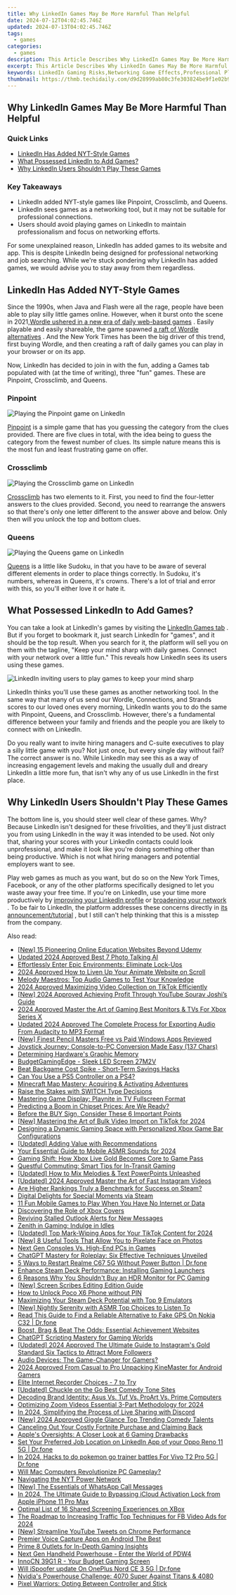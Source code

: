 ```yaml
---
title: Why LinkedIn Games May Be More Harmful Than Helpful
date: 2024-07-12T04:02:45.746Z
updated: 2024-07-13T04:02:45.746Z
tags:
  - games
categories:
  - games
description: This Article Describes Why LinkedIn Games May Be More Harmful Than Helpful
excerpt: This Article Describes Why LinkedIn Games May Be More Harmful Than Helpful
keywords: LinkedIn Gaming Risks,Networking Game Effects,Professional Platform Play,Social Media Gamification,Online Engagement Drawbacks,Business Network Hazards,Virtual Workplace Pitfalls
thumbnail: https://thmb.techidaily.com/d9d28999ab80c3fe303824be9f1e02b9cc335e9a7ef77a5fdd8ceeee3dcb3523.jpg
---
```


## Why LinkedIn Games May Be More Harmful Than Helpful

### Quick Links

* [LinkedIn Has Added NYT-Style Games](#linkedin-has-added-nyt-style-games)
* [What Possessed LinkedIn to Add Games?](#what-possessed-linkedin-to-add-games)
* [Why LinkedIn Users Shouldn't Play These Games](#why-linkedin-users-shouldn-39-t-play-these-games)

### Key Takeaways

* LinkedIn added NYT-style games like Pinpoint, Crossclimb, and Queens.
* LinkedIn sees games as a networking tool, but it may not be suitable for professional connections.
* Users should avoid playing games on LinkedIn to maintain professionalism and focus on networking efforts.

 For some unexplained reason, LinkedIn has added games to its website and app. This is despite LinkedIn being designed for professional networking and job searching. While we're stuck pondering why LinkedIn has added games, we would advise you to stay away from them regardless.

## LinkedIn Has Added NYT-Style Games

 Since the 1990s, when Java and Flash were all the rage, people have been able to play silly little games online. However, when it burst onto the scene in 2021,[Wordle ushered in a new era of daily web-based games](https://www.makeuseof.com/what-is-wordle/) . Easily playable and easily shareable, the game spawned [a raft of Wordle alternatives](https://www.makeuseof.com/best-wordle-alternatives/) . And the New York Times has been the big driver of this trend, first buying Wordle, and then creating a raft of daily games you can play in your browser or on its app.

 Now, LinkedIn has decided to join in with the fun, adding a Games tab populated with (at the time of writing), three "fun" games. These are Pinpoint, Crossclimb, and Queens.

### Pinpoint
![Playing the Pinpoint game on LinkedIn](https://static1.makeuseofimages.com/wordpress/wp-content/uploads/2024/05/pinpoint-linkedin-games.png)

[Pinpoint](https://www.linkedin.com/games/pinpoint/) is a simple game that has you guessing the category from the clues provided. There are five clues in total, with the idea being to guess the category from the fewest number of clues. Its simple nature means this is the most fun and least frustrating game on offer.

### Crossclimb
![Playing the Crossclimb game on LinkedIn](https://static1.makeuseofimages.com/wordpress/wp-content/uploads/2024/05/crossclimb-linkedin-games.png)

[Crossclimb](https://www.linkedin.com/games/crossclimb/) has two elements to it. First, you need to find the four-letter answers to the clues provided. Second, you need to rearrange the answers so that there's only one letter different to the answer above and below. Only then will you unlock the top and bottom clues.

### Queens
![Playing the Queens game on LinkedIn](https://static1.makeuseofimages.com/wordpress/wp-content/uploads/2024/05/queens-linkedin-games.png)

[Queens](https://www.linkedin.com/games/queens/) is a little like Sudoku, in that you have to be aware of several different elements in order to place things correctly. In Sudoku, it's numbers, whereas in Queens, it's crowns. There's a lot of trial and error with this, so you'll either love it or hate it.

## What Possessed LinkedIn to Add Games?

 You can take a look at LinkedIn's games by visiting the [LinkedIn Games tab](https://www.linkedin.com/games/) . But if you forget to bookmark it, just search LinkedIn for "games", and it should be the top result. When you search for it, the platform will sell you on them with the tagline, "Keep your mind sharp with daily games. Connect with your network over a little fun." This reveals how LinkedIn sees its users using these games.

![LinkedIn inviting users to play games to keep your mind sharp](https://static1.makeuseofimages.com/wordpress/wp-content/uploads/2024/05/linked-in-games-search-result.png)

 LinkedIn thinks you'll use these games as another networking tool. In the same way that many of us send our Wordle, Connections, and Strands scores to our loved ones every morning, LinkedIn wants you to do the same with Pinpoint, Queens, and Crossclimb. However, there's a fundamental difference between your family and friends and the people you are likely to connect with on LinkedIn.

 Do you really want to invite hiring managers and C-suite executives to play a silly little game with you? Not just once, but every single day without fail? The correct answer is no. While LinkedIn may see this as a way of increasing engagement levels and making the usually dull and dreary LinkedIn a little more fun, that isn't why any of us use LinkedIn in the first place.

## Why LinkedIn Users Shouldn't Play These Games

 The bottom line is, you should steer well clear of these games. Why? Because LinkedIn isn't designed for these frivolities, and they'll just distract you from using LinkedIn in the way it was intended to be used. Not only that, sharing your scores with your LinkedIn contacts could look unprofessional, and make it look like you're doing something other than being productive. Which is not what hiring managers and potential employers want to see.

 Play web games as much as you want, but do so on the New York Times, Facebook, or any of the other platforms specifically designed to let you waste away your free time. If you're on LinkedIn, use your time more productively by [improving your LinkedIn profile](https://www.makeuseof.com/linkedin-how-to-improve-profile-with-ai/) or [broadening your network](https://www.makeuseof.com/ways-to-build-professional-network-linkedin/) . To be fair to LinkedIn, the platform addresses these concerns directly in [its announcement/tutorial](https://www.linkedin.com/pulse/how-play-games-linkedin-seriously-michaelaalexis-gqwre/) , but I still can't help thinking that this is a misstep from the company.


<ins class="adsbygoogle"
     style="display:block"
     data-ad-format="autorelaxed"
     data-ad-client="ca-pub-7571918770474297"
     data-ad-slot="1223367746"></ins>



<ins class="adsbygoogle"
     style="display:block"
     data-ad-client="ca-pub-7571918770474297"
     data-ad-slot="8358498916"
     data-ad-format="auto"
     data-full-width-responsive="true"></ins>



<span class="atpl-alsoreadstyle">Also read:</span>
<div><ul>
<li><a href="https://on-screen-recording.techidaily.com/new-15-pioneering-online-education-websites-beyond-udemy/"><u>[New] 15 Pioneering Online Education Websites Beyond Udemy</u></a></li>
<li><a href="https://ai-voice-clone.techidaily.com/updated-2024-approved-best-7-photo-talking-ai/"><u>Updated 2024 Approved Best 7 Photo Talking AI</u></a></li>
<li><a href="https://games-able.techidaily.com/effortlessly-enter-epic-environments-eliminate-lock-ups/"><u>Effortlessly Enter Epic Environments: Eliminate Lock-Ups</u></a></li>
<li><a href="https://animation-videos.techidaily.com/2024-approved-how-to-liven-up-your-animate-website-on-scroll/"><u>2024 Approved How to Liven Up Your Animate Website on Scroll</u></a></li>
<li><a href="https://games-able.techidaily.com/melody-maestros-top-audio-games-to-test-your-knowledge/"><u>Melody Maestros: Top Audio Games to Test Your Knowledge</u></a></li>
<li><a href="https://article-knowledge.techidaily.com/2024-approved-maximizing-video-collection-on-tiktok-efficiently/"><u>2024 Approved  Maximizing Video Collection on TikTok Efficiently</u></a></li>
<li><a href="https://youtube-data.techidaily.com/024-approved-achieving-profit-through-youtube-sourav-joshis-guide/"><u>[New] 2024 Approved  Achieving Profit Through YouTube  Sourav Joshi’s Guide</u></a></li>
<li><a href="https://extra-skills.techidaily.com/2024-approved-master-the-art-of-gaming-best-monitors-and-tvs-for-xbox-series-x/"><u>2024 Approved  Master the Art of Gaming  Best Monitors & TVs For Xbox Series X</u></a></li>
<li><a href="https://audio-editing.techidaily.com/updated-2024-approved-the-complete-process-for-exporting-audio-from-audacity-to-mp3-format/"><u>Updated 2024 Approved The Complete Process for Exporting Audio From Audacity to MP3 Format</u></a></li>
<li><a href="https://some-techniques.techidaily.com/new-finest-pencil-masters-free-vs-paid-windows-apps-reviewed/"><u>[New] Finest Pencil Masters  Free vs Paid Windows Apps Reviewed</u></a></li>
<li><a href="https://games-able.techidaily.com/joystick-journey-console-to-pc-conversion-made-easy-137-chars/"><u>Joystick Journey: Console-to-PC Conversion Made Easy (137 Chars)</u></a></li>
<li><a href="https://games-able.techidaily.com/determining-hardwares-graphic-memory/"><u>Determining Hardware's Graphic Memory</u></a></li>
<li><a href="https://games-able.techidaily.com/budgetgamingedge-sleek-led-screen-27m2v/"><u>BudgetGamingEdge - Sleek LED Screen 27M2V</u></a></li>
<li><a href="https://games-able.techidaily.com/beat-backgame-cost-spike-short-term-savings-hacks/"><u>Beat Backgame Cost Spike - Short-Term Savings Hacks</u></a></li>
<li><a href="https://games-able.techidaily.com/can-you-use-a-ps5-controller-on-a-ps4/"><u>Can You Use a PS5 Controller on a PS4?</u></a></li>
<li><a href="https://games-able.techidaily.com/minecraft-map-mastery-acquiring-and-activating-adventures/"><u>Minecraft Map Mastery: Acquiring & Activating Adventures</u></a></li>
<li><a href="https://games-able.techidaily.com/raise-the-stakes-with-switch-type-decisions/"><u>Raise the Stakes with SWITCH Type Decisions</u></a></li>
<li><a href="https://games-able.techidaily.com/mastering-game-display-playnite-in-tv-fullscreen-format/"><u>Mastering Game Display: Playnite in TV Fullscreen Format</u></a></li>
<li><a href="https://games-able.techidaily.com/predicting-a-boom-in-chipset-prices-are-we-ready/"><u>Predicting a Boom in Chipset Prices: Are We Ready?</u></a></li>
<li><a href="https://games-able.techidaily.com/before-the-buy-sign-consider-these-6-important-points/"><u>Before the BUY Sign, Consider These 6 Important Points</u></a></li>
<li><a href="https://vp-tips.techidaily.com/new-mastering-the-art-of-bulk-video-import-on-tiktok-for-2024/"><u>[New] Mastering the Art of Bulk Video Import on TikTok for 2024</u></a></li>
<li><a href="https://games-able.techidaily.com/designing-a-dynamic-gaming-space-with-personalized-xbox-game-bar-configurations/"><u>Designing a Dynamic Gaming Space with Personalized Xbox Game Bar Configurations</u></a></li>
<li><a href="https://extra-lessons.techidaily.com/updated-adding-value-with-recommendations/"><u>[Updated] Adding Value with Recommendations</u></a></li>
<li><a href="https://facebook-video-footage.techidaily.com/your-essential-guide-to-mobile-asmr-sounds-for-2024/"><u>Your Essential Guide to Mobile ASMR Sounds for 2024</u></a></li>
<li><a href="https://games-able.techidaily.com/gaming-shift-how-xbox-live-gold-becomes-core-to-game-pass/"><u>Gaming Shift: How Xbox Live Gold Becomes Core to Game Pass</u></a></li>
<li><a href="https://games-able.techidaily.com/questful-commuting-smart-tips-for-in-transit-gaming/"><u>Questful Commuting: Smart Tips for In-Transit Gaming</u></a></li>
<li><a href="https://some-techniques.techidaily.com/updated-how-to-mix-melodies-and-text-powerpoints-unleashed/"><u>[Updated] How to Mix Melodies & Text  PowerPoints Unleashed</u></a></li>
<li><a href="https://instagram-clips.techidaily.com/updated-2024-approved-master-the-art-of-fast-instagram-videos/"><u>[Updated] 2024 Approved  Master the Art of Fast Instagram Videos</u></a></li>
<li><a href="https://games-able.techidaily.com/are-higher-rankings-truly-a-benchmark-for-success-on-steam/"><u>Are Higher Rankings Truly a Benchmark for Success on Steam?</u></a></li>
<li><a href="https://games-able.techidaily.com/digital-delights-for-special-moments-via-steam/"><u>Digital Delights for Special Moments via Steam</u></a></li>
<li><a href="https://games-able.techidaily.com/11-fun-mobile-games-to-play-when-you-have-no-internet-or-data/"><u>11 Fun Mobile Games to Play When You Have No Internet or Data</u></a></li>
<li><a href="https://games-able.techidaily.com/discovering-the-role-of-xbox-covers/"><u>Discovering the Role of Xbox Covers</u></a></li>
<li><a href="https://win11-tips.techidaily.com/reviving-stalled-outlook-alerts-for-new-messages/"><u>Reviving Stalled Outlook Alerts for New Messages</u></a></li>
<li><a href="https://games-able.techidaily.com/zenith-in-gaming-indulge-in-idles/"><u>Zenith in Gaming: Indulge in Idles</u></a></li>
<li><a href="https://tiktok-clips.techidaily.com/updated-top-mark-wiping-apps-for-your-tiktok-content-for-2024/"><u>[Updated] Top Mark-Wiping Apps for Your TikTok Content for 2024</u></a></li>
<li><a href="https://extra-skills.techidaily.com/new-8-useful-tools-that-allow-you-to-pixelate-face-on-photos/"><u>[New] 8 Useful Tools That Allow You to Pixelate Face on Photos</u></a></li>
<li><a href="https://games-able.techidaily.com/next-gen-consoles-vs-high-end-pcs-in-games/"><u>Next Gen Consoles Vs. High-End PCs in Games</u></a></li>
<li><a href="https://games-able.techidaily.com/chatgpt-mastery-for-roleplay-six-effective-techniques-unveiled/"><u>ChatGPT Mastery for Roleplay: Six Effective Techniques Unveiled</u></a></li>
<li><a href="https://phone-solutions.techidaily.com/5-ways-to-restart-realme-c67-5g-without-power-button-drfone-by-drfone-reset-android-reset-android/"><u>5 Ways to Restart Realme C67 5G Without Power Button | Dr.fone</u></a></li>
<li><a href="https://games-able.techidaily.com/enhance-steam-deck-performance-installing-gaming-launchers/"><u>Enhance Steam Deck Performance: Installing Gaming Launchers</u></a></li>
<li><a href="https://games-able.techidaily.com/6-reasons-why-you-shouldnt-buy-an-hdr-monitor-for-pc-gaming/"><u>6 Reasons Why You Shouldn't Buy an HDR Monitor for PC Gaming</u></a></li>
<li><a href="https://fox-glue.techidaily.com/new-screen-scribes-editing-edition-guide/"><u>[New] Screen Scribes  Editing Edition Guide</u></a></li>
<li><a href="https://easy-unlock-android.techidaily.com/how-to-unlock-poco-x6-phone-without-pin-by-drfone-android/"><u>How to Unlock Poco X6 Phone without PIN</u></a></li>
<li><a href="https://games-able.techidaily.com/maximizing-your-steam-deck-potential-with-top-9-emulators/"><u>Maximizing Your Steam Deck Potential with Top 9 Emulators</u></a></li>
<li><a href="https://fox-direct.techidaily.com/new-nightly-serenity-with-asmr-top-choices-to-listen-to/"><u>[New] Nightly Serenity with ASMR  Top Choices to Listen To</u></a></li>
<li><a href="https://fake-location.techidaily.com/read-this-guide-to-find-a-reliable-alternative-to-fake-gps-on-nokia-c32-drfone-by-drfone-virtual-android/"><u>Read This Guide to Find a Reliable Alternative to Fake GPS On Nokia C32 | Dr.fone</u></a></li>
<li><a href="https://games-able.techidaily.com/boost-brag-and-beat-the-odds-essential-achievement-websites/"><u>Boost, Brag & Beat The Odds: Essential Achievement Websites</u></a></li>
<li><a href="https://games-able.techidaily.com/chatgpt-scripting-mastery-for-gaming-worlds/"><u>ChatGPT Scripting Mastery for Gaming Worlds</u></a></li>
<li><a href="https://instagram-video-files.techidaily.com/updated-2024-approved-the-ultimate-guide-to-instagrams-gold-standard-six-tactics-to-attract-more-followers/"><u>[Updated] 2024 Approved  The Ultimate Guide to Instagram's Gold Standard  Six Tactics to Attract More Followers</u></a></li>
<li><a href="https://games-able.techidaily.com/audio-devices-the-game-changer-for-gamers/"><u>Audio Devices: The Game-Changer for Gamers?</u></a></li>
<li><a href="https://fox-cloud.techidaily.com/2024-approved-from-casual-to-pro-unpacking-kinemaster-for-android-gamers/"><u>2024 Approved  From Casual to Pro  Unpacking KineMaster for Android Gamers</u></a></li>
<li><a href="https://screen-mirroring-recording.techidaily.com/elite-internet-recorder-choices-7-to-try/"><u>Elite Internet Recorder Choices - 7 to Try</u></a></li>
<li><a href="https://extra-tips.techidaily.com/updated-chuckle-on-the-go-best-comedy-tone-sites/"><u>[Updated] Chuckle on the Go  Best Comedy Tone Sites</u></a></li>
<li><a href="https://games-able.techidaily.com/decoding-brand-identity-asus-vs-tuf-vs-proart-vs-prime-computers/"><u>Decoding Brand Identity: Asus Vs. Tuf Vs. ProArt Vs. Prime Computers</u></a></li>
<li><a href="https://extra-guidance.techidaily.com/optimizing-zoom-videos-essential-3-part-methodology-for-2024/"><u>Optimizing Zoom Videos  Essential 3-Part Methodology for 2024</u></a></li>
<li><a href="https://discord-videos.techidaily.com/in-2024-simplifying-the-process-of-live-sharing-with-discord/"><u>In 2024, Simplifying the Process of Live Sharing with Discord</u></a></li>
<li><a href="https://tiktok-videos.techidaily.com/new-2024-approved-giggle-glance-top-trending-comedy-talents/"><u>[New] 2024 Approved  Giggle Glance  Top Trending Comedy Talents</u></a></li>
<li><a href="https://games-able.techidaily.com/canceling-out-your-costly-fortnite-purchase-and-claiming-back/"><u>Canceling Out Your Costly Fortnite Purchase and Claiming Back</u></a></li>
<li><a href="https://games-able.techidaily.com/apples-oversights-a-closer-look-at-6-gaming-drawbacks/"><u>Apple's Oversights: A Closer Look at 6 Gaming Drawbacks</u></a></li>
<li><a href="https://location-social.techidaily.com/set-your-preferred-job-location-on-linkedin-app-of-your-oppo-reno-11-5g-drfone-by-drfone-virtual-android/"><u>Set Your Preferred Job Location on LinkedIn App of your Oppo Reno 11 5G | Dr.fone</u></a></li>
<li><a href="https://change-location.techidaily.com/in-2024-hacks-to-do-pokemon-go-trainer-battles-for-vivo-t2-pro-5g-drfone-by-drfone-virtual-android/"><u>In 2024, Hacks to do pokemon go trainer battles For Vivo T2 Pro 5G | Dr.fone</u></a></li>
<li><a href="https://games-able.techidaily.com/will-mac-computers-revolutionize-pc-gameplay/"><u>Will Mac Computers Revolutionize PC Gameplay?</u></a></li>
<li><a href="https://games-able.techidaily.com/navigating-the-nyt-power-network/"><u>Navigating the NYT Power Network</u></a></li>
<li><a href="https://some-skills.techidaily.com/new-the-essentials-of-whatsapp-call-messages/"><u>[New] The Essentials of WhatsApp Call Messages</u></a></li>
<li><a href="https://activate-lock.techidaily.com/in-2024-the-ultimate-guide-to-bypassing-icloud-activation-lock-from-apple-iphone-11-pro-max-by-drfone-ios/"><u>In 2024, The Ultimate Guide to Bypassing iCloud Activation Lock from Apple iPhone 11 Pro Max</u></a></li>
<li><a href="https://games-able.techidaily.com/optimal-list-of-16-shared-screening-experiences-on-xbox/"><u>Optimal List of 16 Shared Screening Experiences on XBox</u></a></li>
<li><a href="https://facebook-video-content.techidaily.com/the-roadmap-to-increasing-traffic-top-techniques-for-fb-video-ads-for-2024/"><u>The Roadmap to Increasing Traffic  Top Techniques for FB Video Ads for 2024</u></a></li>
<li><a href="https://twitter-videos.techidaily.com/new-streamline-youtube-tweets-on-chrome-performance/"><u>[New] Streamline  YouTube Tweets on Chrome Performance</u></a></li>
<li><a href="https://voice-adjusting.techidaily.com/premier-voice-capture-apps-on-android-the-best/"><u>Premier Voice Capture Apps on Android The Best</u></a></li>
<li><a href="https://games-able.techidaily.com/prime-8-outlets-for-in-depth-gaming-insights/"><u>Prime 8 Outlets for In-Depth Gaming Insights</u></a></li>
<li><a href="https://games-able.techidaily.com/next-gen-handheld-powerhouse-enter-the-world-of-pdw4/"><u>Next Gen Handheld Powerhouse - Enter the World of PDW4</u></a></li>
<li><a href="https://games-able.techidaily.com/innocn-39g1-r-your-budget-gaming-screen/"><u>InnoCN 39G1 R - Your Budget Gaming Screen</u></a></li>
<li><a href="https://fake-location.techidaily.com/will-ispoofer-update-on-oneplus-nord-ce-3-5g-drfone-by-drfone-virtual-android/"><u>Will iSpoofer update On OnePlus Nord CE 3 5G | Dr.fone</u></a></li>
<li><a href="https://games-able.techidaily.com/nvidias-powerhouse-challenge-4070-super-against-titans-and-4080/"><u>Nvidia's Powerhouse Challenge: 4070 Super Against Titans & 4080</u></a></li>
<li><a href="https://games-able.techidaily.com/pixel-warriors-opting-between-controller-and-stick/"><u>Pixel Warriors: Opting Between Controller and Stick</u></a></li>
</ul></div>
